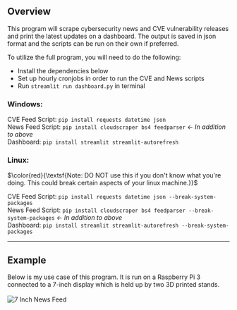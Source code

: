 ## Overview
This program will scrape cybersecurity news and CVE vulnerability releases and print the latest updates on a dashboard. The output is saved in json format and the scripts can be run on their own if preferred.<br>

To utilize the full program, you will need to do the following:
* Install the dependencies below
* Set up hourly cronjobs in order to run the CVE and News scripts
* Run `streamlit run dashboard.py` in terminal

### Windows:<br>
CVE Feed Script: `pip install requests datetime json`<br>
News Feed Script: `pip install cloudscraper bs4 feedparser` *<- In addition to above*<br>
Dashboard: `pip install streamlit streamlit-autorefresh`
<br>
### Linux:<br>
$\color{red}{\textsf{Note: DO NOT use this if you don't know what you're doing. This could break certain aspects of your linux machine.}}$ <br>

CVE Feed Script: `pip install requests datetime json --break-system-packages`<br>
News Feed Script: `pip install cloudscraper bs4 feedparser --break-system-packages` *<- In addition to above*<br>
Dashboard: `pip install streamlit streamlit-autorefresh --break-system-packages` <br>

--------------------------------------------------------------------------------------------------------------------------------------------------------------------------------------------------------------------------
## Example
Below is my use case of this program. It is run on a Raspberry Pi 3 connected to a 7-inch display which is held up by two 3D printed stands. 
<br>
<br>
![7 Inch News Feed](https://github.com/user-attachments/assets/2dce950e-4441-4ad2-8b3c-6d20da8829ad)
